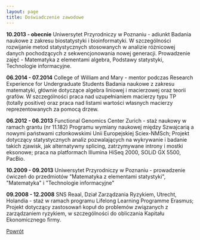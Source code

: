 ```yaml
---
layout: page
title: Doświadczenie zawodowe
---
```


**10.2013 - obecnie**	Uniwersytet Przyrodniczy w Poznaniu - adiunkt
    Badania naukowe z zakresu biostatystyki i bioinformatyki. W szczególności rozwijanie metod statystycznych stosowanych w analizie różnicowej danych pochodzących z sekwencjonowania nowej generacji.
    Prowadzenie zajęć - Matematyka z elementami algebra, Podstawy statystyki, Technologie informacyjne. 

**06.2014 - 07.2014**	College of William and Mary - mentor podczas Research Experience for Undergraduate Students
    Badania naukowe z zakresu matematyki, głównie dotyczące algebra liniowej i macierzowej oraz teorii grafów. W szczególności praca nad uzupełnianiem macierzy typu TP (totally positive) oraz praca nad listami wartości własnych macierzy reprezentowanych za pomocą drzew. 

**06.2012 - 06.2013**	Functional Genomics Center Zurich - staż naukowy w ramach grantu (nr 11.182) Programu wymiany naukowej między Szwajcarią a nowymi państwami członkowskimi Unii Europejskiej Sciex-NMSch;
    Projekt dotyczący statystycznych analiz pozwalających na wykrywanie i badanie takich zjawisk, jak alternatywny splicing, zatrzymywane introny i mostki eksonowe; praca na platformach Illumina HiSeq 2000, SOLiD GX 5500, PacBio.

**10.2009 - 09.2013**	Uniwersytet Przyrodniczy w Poznaniu - prowadzenie ćwiczeń do przedmiotów "Matematyka z elementami statystyki", "Matematyka" i "Technologie informacyjne"

**09.2008 - 12.2008**	SNS Reaal, Dział Zarządzania Ryzykiem, Utrecht, Holandia - staż w ramach programu Lifelong Learning Programme Erasmus;
    Projekt dotyczący zastosowań kopuł do problemów związanych z zarządzaniem ryzykiem, w szczególności do obliczania Kapitału Ekonomicznego firmy.

[Powrót](/cv)
